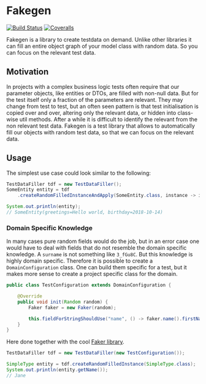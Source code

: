 # Fakegen
[![Build Status](https://travis-ci.com/DennisRippinger/fakegen.svg?branch=master)](https://travis-ci.com/DennisRippinger/fakegen)
[![Coveralls](https://img.shields.io/coveralls/github/DennisRippinger/fakegen.svg)](https://coveralls.io/github/DennisRippinger/fakegen?branch=master)


Fakegen is a library to create testdata on demand. Unlike other libraries it can fill an entire object graph of your model class with random data. So you can focus on the relevant test data.

## Motivation

In projects with a complex business logic tests often require that our parameter objects, like entities or DTOs, are filled with non-null data. But for the test itself only a fraction of the parameters are relevant. They may change from test to test, but an often seen pattern is that test initialisation is copied over and over, altering only the relevant data, or hidden into class-wise util methods. After a while it is difficult to identify the relevant from the non relevant test data. Fakegen is a test library that allows to automatically fill our objects with random test data, so that we can focus on the relevant data.

## Usage

The simplest use case could look similar to the following:

```java
TestDataFiller tdf = new TestDataFiller();
SomeEntity entity = tdf
    .createRandomFilledInstanceAndApply(SomeEntity.class, instance -> instance.setGreeting("Hello World"));

System.out.println(entity);
// SomeEntity(greetings=Hello world, birthday=2018-10-14)
```

### Domain Specific Knowledge

In many cases pure random fields would do the job, but in an error case one would have to deal with fields that do not resemble the domain specific knowledge. 
A `surname` is not something like `3_fGu8C`.
But this knowledge is highly domain specific.
Therefore it is possible to create a `DomainConfiguration` class.
One can build them specific for a test, but it makes more sense to create a project specific class for the domain.

```java
public class TestConfiguration extends DomainConfiguration {

    @Override
    public void init(Random random) {
        Faker faker = new Faker(random);

        this.fieldForStringShouldUse("name", () -> faker.name().firstName());
    }
}
```
Here done together with the cool [Faker library](https://github.com/DiUS/java-faker).

```java
TestDataFiller tdf = new TestDataFiller(new TestConfiguration());

SimpleType entity = tdf.createRandomFilledInstance(SimpleType.class);
System.out.println(entity.getName());
// Jane
```
